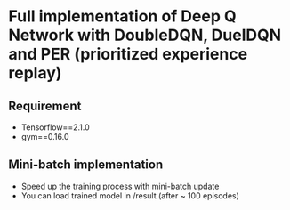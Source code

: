 # Full implementation of Deep Q Network with DoubleDQN, DuelDQN and PER (prioritized experience replay)
## Requirement
- Tensorflow==2.1.0
- gym==0.16.0
## Mini-batch implementation
- Speed up the training process with mini-batch update  
- You can load trained model in /result (after ~ 100 episodes)
